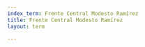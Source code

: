 ```yaml
---
index_term: Frente Central Modesto Ramírez
title: Frente Central Modesto Ramírez
layout: term

---
```

